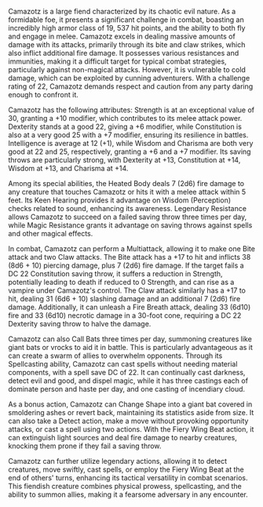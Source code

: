 Camazotz is a large fiend characterized by its chaotic evil nature. As a formidable foe, it presents a significant challenge in combat, boasting an incredibly high armor class of 19, 537 hit points, and the ability to both fly and engage in melee. Camazotz excels in dealing massive amounts of damage with its attacks, primarily through its bite and claw strikes, which also inflict additional fire damage. It possesses various resistances and immunities, making it a difficult target for typical combat strategies, particularly against non-magical attacks. However, it is vulnerable to cold damage, which can be exploited by cunning adventurers. With a challenge rating of 22, Camazotz demands respect and caution from any party daring enough to confront it.

Camazotz has the following attributes: Strength is at an exceptional value of 30, granting a +10 modifier, which contributes to its melee attack power. Dexterity stands at a good 22, giving a +6 modifier, while Constitution is also at a very good 25 with a +7 modifier, ensuring its resilience in battles. Intelligence is average at 12 (+1), while Wisdom and Charisma are both very good at 22 and 25, respectively, granting a +6 and a +7 modifier. Its saving throws are particularly strong, with Dexterity at +13, Constitution at +14, Wisdom at +13, and Charisma at +14.

Among its special abilities, the Heated Body deals 7 (2d6) fire damage to any creature that touches Camazotz or hits it with a melee attack within 5 feet. Its Keen Hearing provides it advantage on Wisdom (Perception) checks related to sound, enhancing its awareness. Legendary Resistance allows Camazotz to succeed on a failed saving throw three times per day, while Magic Resistance grants it advantage on saving throws against spells and other magical effects.

In combat, Camazotz can perform a Multiattack, allowing it to make one Bite attack and two Claw attacks. The Bite attack has a +17 to hit and inflicts 38 (8d6 + 10) piercing damage, plus 7 (2d6) fire damage. If the target fails a DC 22 Constitution saving throw, it suffers a reduction in Strength, potentially leading to death if reduced to 0 Strength, and can rise as a vampire under Camazotz's control. The Claw attack similarly has a +17 to hit, dealing 31 (6d6 + 10) slashing damage and an additional 7 (2d6) fire damage. Additionally, it can unleash a Fire Breath attack, dealing 33 (6d10) fire and 33 (6d10) necrotic damage in a 30-foot cone, requiring a DC 22 Dexterity saving throw to halve the damage.

Camazotz can also Call Bats three times per day, summoning creatures like giant bats or vrocks to aid it in battle. This is particularly advantageous as it can create a swarm of allies to overwhelm opponents. Through its Spellcasting ability, Camazotz can cast spells without needing material components, with a spell save DC of 22. It can continually cast darkness, detect evil and good, and dispel magic, while it has three castings each of dominate person and haste per day, and one casting of incendiary cloud.

As a bonus action, Camazotz can Change Shape into a giant bat covered in smoldering ashes or revert back, maintaining its statistics aside from size. It can also take a Detect action, make a move without provoking opportunity attacks, or cast a spell using two actions. With the Fiery Wing Beat action, it can extinguish light sources and deal fire damage to nearby creatures, knocking them prone if they fail a saving throw.

Camazotz can further utilize legendary actions, allowing it to detect creatures, move swiftly, cast spells, or employ the Fiery Wing Beat at the end of others' turns, enhancing its tactical versatility in combat scenarios. This fiendish creature combines physical prowess, spellcasting, and the ability to summon allies, making it a fearsome adversary in any encounter.